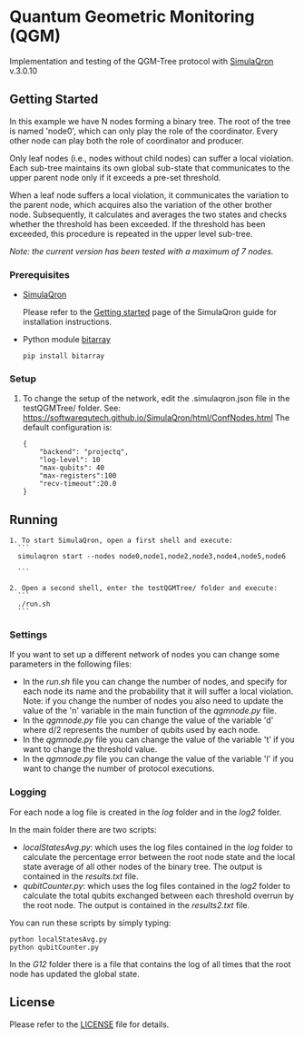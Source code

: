 # Quantum Geometric Monitoring (QGM)

Implementation and testing of the QGM-Tree protocol with [SimulaQron](http://www.simulaqron.org/) v.3.0.10

## Getting Started

In this example we have N nodes forming a binary tree.
The root of the tree is named 'node0', which can only play the role of the coordinator.
Every other node can play both the role of coordinator and producer.

Only leaf nodes (i.e., nodes without child nodes) can suffer a local violation.
Each sub-tree maintains its own global sub-state that communicates to the upper parent node only if it exceeds a pre-set threshold.

When a leaf node suffers a local violation, it communicates the variation to the parent node, which acquires also the variation of the other brother node.
Subsequently, it calculates and averages the two states and checks whether the threshold has been exceeded.
If the threshold has been exceeded, this procedure is repeated in the upper level sub-tree.

*Note: the current version has been tested with a maximum of 7 nodes.*

### Prerequisites

* [SimulaQron](http://www.simulaqron.org/)

  Please refer to the [Getting started](https://softwarequtech.github.io/SimulaQron/html/GettingStarted.html) page of the SimulaQron guide for installation instructions.

* Python module [bitarray](https://pypi.org/project/bitarray/)
  ```
  pip install bitarray
  ```

### Setup

  1. To change the setup of the network, edit the .simulaqron.json file in the testQGMTree/ folder.
  See: https://softwarequtech.github.io/SimulaQron/html/ConfNodes.html
  The default configuration is:
      ```
      {
          "backend": "projectq",
          "log-level": 10
          "max-qubits": 40
          "max-registers":100
          "recv-timeout":20.0
      }

      ```

## Running

    1. To start SimulaQron, open a first shell and execute:
      ```
      simulaqron start --nodes node0,node1,node2,node3,node4,node5,node6

      ```

    2. Open a second shell, enter the testQGMTree/ folder and execute:
      ```
      ./run.sh
      ```

### Settings

If you want to set up a different network of nodes you can change some parameters in the following files:
* In the *run.sh* file you can change the number of nodes, and specify for each node its name and the probability that it will suffer a local violation.
  Note: if you change the number of nodes you also need to update the value of the 'n' variable in the main function of the *qgmnode.py* file.
* In the *qgmnode.py* file you can change the value of the variable 'd' where d/2 represents the number of qubits used by each node.
* In the *qgmnode.py* file you can change the value of the variable 't' if you want to change the threshold value.
* In the *qgmnode.py* file you can change the value of the variable 'l' if you want to change the number of protocol executions.

### Logging

For each node a log file is created in the *log* folder and in the *log2* folder.

In the main folder there are two scripts:
- *localStatesAvg.py*: which uses the log files contained in the *log* folder to calculate the percentage error between the root node state and the local state average of all other nodes of the binary tree.
	The output is contained in the *results.txt* file.
- *qubitCounter.py*: which uses the log files contained in the *log2* folder to calculate the total qubits exchanged between each threshold overrun by the root node.
	The output is contained in the *results2.txt* file.

You can run these scripts by simply typing:
```
python localStatesAvg.py
python qubitCounter.py
```

In the *G12* folder there is a file that contains the log of all times that the root node has updated the global state.

## License

Please refer to the [LICENSE](https://github.com/qis-unipr/QuantumNetworking/blob/master/LICENSE) file for details.

